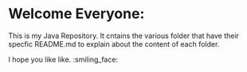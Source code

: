 # Welcome Everyone:

This is my Java Repository.
It cntains the various folder that have their specfic README.md to explain about the content of each folder.

I hope you like like. :smiling_face: